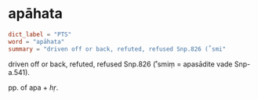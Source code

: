 # apāhata

``` toml
dict_label = "PTS"
word = "apāhata"
summary = "driven off or back, refuted, refused Snp.826 (˚smi"
```

driven off or back, refuted, refused Snp.826 (˚smiṃ = apasādite vade Snp\-a.541).

pp. of apa \+ *hṛ*.

